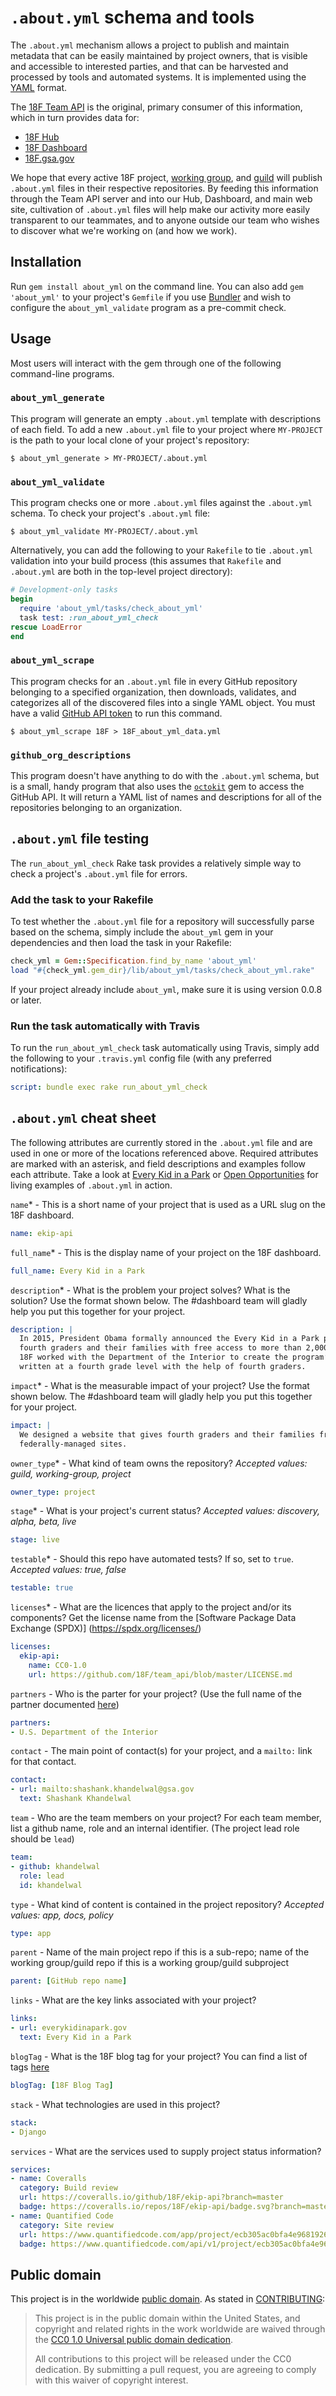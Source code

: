 # `.about.yml` schema and tools

The `.about.yml` mechanism allows a project to publish and maintain metadata
that can be easily maintained by project owners, that is visible and
accessible to interested parties, and that can be harvested and processed by
tools and automated systems. It is implemented using the
[YAML](https://en.wikipedia.org/wiki/YAML) format.

The [18F Team API](https://team-api.18f.gov/public/api/) is the original,
primary consumer of this information, which in turn provides data for:

- [18F Hub](https://github.com/18F/hub)
- [18F Dashboard](https://github.com/18F/dashboard)
- [18F.gsa.gov](https://github.com/18F/18f.gsa.gov)

We hope that every active 18F project, [working
group](https://pages.18f.gov/grouplet-playbook/working-groups/), and
[guild](https://pages.18f.gov/grouplet-playbook/guilds/) will publish
`.about.yml` files in their respective repositories. By feeding this
information through the Team API server and into our Hub, Dashboard, and main
web site, cultivation of `.about.yml` files will help make our activity more
easily transparent to our teammates, and to anyone outside our team who wishes
to discover what we're working on (and how we work).

## Installation

Run `gem install about_yml` on the command line. You can also add `gem
'about_yml'` to your project's `Gemfile` if you use
[Bundler](http://bundler.io/) and wish to configure the `about_yml_validate`
program as a pre-commit check.

## Usage

Most users will interact with the gem through one of the following
command-line programs.

### `about_yml_generate`

This program will generate an empty `.about.yml` template with descriptions of
each field. To add a new `.about.yml` file to your project where `MY-PROJECT`
is the path to your local clone of your project's repository:

```shell
$ about_yml_generate > MY-PROJECT/.about.yml
```

### `about_yml_validate`

This program checks one or more `.about.yml` files against the `.about.yml`
schema. To check your project's `.about.yml` file:

```shell
$ about_yml_validate MY-PROJECT/.about.yml
```

Alternatively, you can add the following to your `Rakefile` to tie
`.about.yml` validation into your build process (this assumes that `Rakefile`
and `.about.yml` are both in the top-level project directory):

```ruby
# Development-only tasks
begin
  require 'about_yml/tasks/check_about_yml'
  task test: :run_about_yml_check
rescue LoadError
end
```

### `about_yml_scrape`

This program checks for an `.about.yml` file in every GitHub repository
belonging to a specified organization, then downloads, validates, and
categorizes all of the discovered files into a single YAML object. You must
have a valid
[GitHub API token](https://help.github.com/articles/creating-an-access-token-for-command-line-use/)
to run this command.

```shell
$ about_yml_scrape 18F > 18F_about_yml_data.yml
```

### `github_org_descriptions`

This program doesn't have anything to do with the `.about.yml` schema, but is
a small, handy program that also uses the
[`octokit`](https://rubygems.org/gems/octokit) gem to access the GitHub API.
It will return a YAML list of names and descriptions for all of the
repositories belonging to an organization.

## `.about.yml` file testing

The `run_about_yml_check` Rake task provides a relatively simple way to check
a project's `.about.yml` file for errors.

### Add the task to your Rakefile

To test whether the `.about.yml` file for a repository will successfully parse
based on the schema, simply include the `about_yml` gem in your dependencies and
then load the task in your Rakefile:

```ruby
check_yml = Gem::Specification.find_by_name 'about_yml'
load "#{check_yml.gem_dir}/lib/about_yml/tasks/check_about_yml.rake"
```

If your project already include `about_yml`, make sure it is using version 0.0.8
or later.

### Run the task automatically with Travis

To run the `run_about_yml_check` task automatically using Travis, simply add
the following to your `.travis.yml` config file (with any preferred
notifications):

```yml
script: bundle exec rake run_about_yml_check
```


## `.about.yml` cheat sheet
The following attributes are currently stored in the `.about.yml` file and are used in one or more of the locations referenced above. Required attributes are marked with an asterisk, and field descriptions and examples follow each attribute. Take a look at [Every Kid in a Park](https://github.com/18F/ekip-api/blob/master/.about.yml) or [Open Opportunities](https://github.com/18F/openopps-platform/blob/dev/.about.yml) for living examples of `.about.yml` in action.


`name`* - This is a short name of your project that is used as a URL slug on the 18F dashboard.
> 
```yml
name: ekip-api
```

`full_name`* - This is the display name of your project on the 18F dashboard.
> 
```yml
full_name: Every Kid in a Park
```

`description`* - What is the problem your project solves? What is the solution? Use the format shown below. The #dashboard team will gladly help you put this together for your project. 
> 
```yml
description: |
  In 2015, President Obama formally announced the Every Kid in a Park program, which provides 
  fourth graders and their families with free access to more than 2,000 federally managed sites. 
  18F worked with the Department of the Interior to create the program’s website, which was 
  written at a fourth grade level with the help of fourth graders.
```

`impact`* - What is the measurable impact of your project? Use the format shown below. The #dashboard team will gladly help you put this together for your project.
> 
```yml
impact: |
  We designed a website that gives fourth graders and their families free access to more than 2,000 
  federally-managed sites.
```

`owner_type`* - What kind of team owns the repository? *Accepted values: guild, working-group, project*
> 
```yml
owner_type: project
```

`stage`* - What is your project's current status? *Accepted values: discovery, alpha, beta, live*
>
```yml
stage: live
```

`testable`* - Should this repo have automated tests? If so, set to `true`. *Accepted values: true, false*
>
```yml
testable: true
```

`licenses`* - What are the licences that apply to the project and/or its components? Get the license name from the [Software Package Data Exchange (SPDX)] (https://spdx.org/licenses/)
>
```yml
licenses:
  ekip-api:
    name: CC0-1.0
    url: https://github.com/18F/team_api/blob/master/LICENSE.md
```

`partners` - Who is the parter for your project? (Use the full name of the partner documented  [here](https://github.com/18F/dashboard/blob/staging/_data/partners.yml))
>
```yml
partners:
- U.S. Department of the Interior
```

`contact` - The main point of contact(s) for your project, and a `mailto:` link for that contact.
>
```yml
contact:
- url: mailto:shashank.khandelwal@gsa.gov
  text: Shashank Khandelwal
```

`team` - Who are the team members on your project? For each team member, list a github name, role and an internal identifier. (The project lead role should be `lead`)
>
```yml
team:
- github: khandelwal
  role: lead
  id: khandelwal
```

`type` - What kind of content is contained in the project repository? *Accepted values: app, docs, policy*
> 
```yml
type: app
```

`parent` - Name of the main project repo if this is a sub-repo; name of the working group/guild repo if this is a working group/guild subproject
> 
```yml
parent: [GitHub repo name]
```

`links` - What are the key links associated with your project?
> 
```yml
links:
- url: everykidinapark.gov
  text: Every Kid in a Park
```

`blogTag` - What is the 18F blog tag for your project? You can find a list of tags [here](https://18f.gsa.gov/tags/)
> 
```yml
blogTag: [18F Blog Tag]
```

`stack` - What technologies are used in this project?
>
```yml
stack:
- Django
```

`services` - What are the services used to supply project status information?
>
```yml
services:
- name: Coveralls
  category: Build review
  url: https://coveralls.io/github/18F/ekip-api?branch=master
  badge: https://coveralls.io/repos/18F/ekip-api/badge.svg?branch=master&service=github
- name: Quantified Code
  category: Site review
  url: https://www.quantifiedcode.com/app/project/ecb305ac0bfa4e968192621402faface
  badge: https://www.quantifiedcode.com/api/v1/project/ecb305ac0bfa4e968192621402faface/badge.svg
```

## Public domain

This project is in the worldwide [public domain](LICENSE.md). As stated in [CONTRIBUTING](CONTRIBUTING.md):

> This project is in the public domain within the United States, and copyright and related rights in the work worldwide are waived through the [CC0 1.0 Universal public domain dedication](https://creativecommons.org/publicdomain/zero/1.0/).
>
> All contributions to this project will be released under the CC0
>dedication. By submitting a pull request, you are agreeing to comply
>with this waiver of copyright interest.
